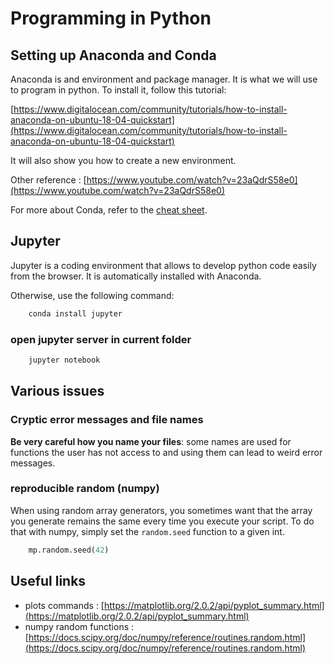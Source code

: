 # Programming in Python

## Setting up Anaconda and Conda

Anaconda is and environment and package manager. It is what we will use to program in python. To install it, follow this tutorial:

[https://www.digitalocean.com/community/tutorials/how-to-install-anaconda-on-ubuntu-18-04-quickstart](https://www.digitalocean.com/community/tutorials/how-to-install-anaconda-on-ubuntu-18-04-quickstart)


It will also show you how to create a new environment.

Other reference : [https://www.youtube.com/watch?v=23aQdrS58e0](https://www.youtube.com/watch?v=23aQdrS58e0)

For more about Conda, refer to the [cheat sheet](./conda-cheatsheet).

## Jupyter

Jupyter is a coding environment that allows to develop python code easily from the browser. It is automatically installed with Anaconda.

Otherwise, use the following command:
```bash
    conda install jupyter
```  

### open jupyter server in current folder

```bash
    jupyter notebook
```    

## Various issues

### Cryptic error messages and file names

**Be very careful how you name your files**: some names are  used for functions the user has not access to and using them can lead to weird error messages.

### reproducible random (numpy)

When using random array generators, you sometimes want that the array you generate remains the same every time you execute your script. To do that with numpy, simply set the `random.seed` function to a given int.

```python
    mp.random.seed(42)
```  

## Useful links

- plots commands : [https://matplotlib.org/2.0.2/api/pyplot_summary.html](https://matplotlib.org/2.0.2/api/pyplot_summary.html)
- numpy random functions : [https://docs.scipy.org/doc/numpy/reference/routines.random.html](https://docs.scipy.org/doc/numpy/reference/routines.random.html)